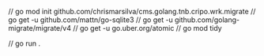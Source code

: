 
// go mod init github.com/chrismarsilva/cms.golang.tnb.cripo.wrk.migrate
// go get -u github.com/mattn/go-sqlite3
// go get -u github.com/golang-migrate/migrate/v4
// go get -u go.uber.org/atomic
// go mod tidy

// go run .